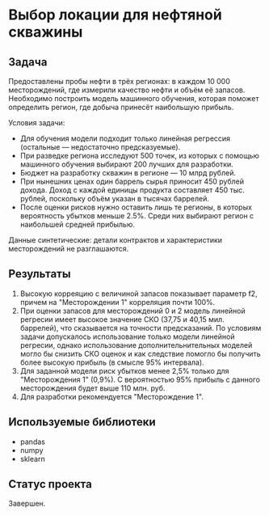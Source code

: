 # Выбор локации для нефтяной скважины

## Задача

Предоставлены пробы нефти в трёх регионах: в каждом 10 000 месторождений, где измерили качество нефти и объём её запасов. 
Необходимо построить модель машинного обучения, которая поможет определить регион, где добыча принесёт наибольшую прибыль.

Условия задачи:
* Для обучения модели подходит только линейная регрессия (остальные — недостаточно предсказуемые).
* При разведке региона исследуют 500 точек, из которых с помощью машинного обучения выбирают 200 лучших для разработки.
* Бюджет на разработку скважин в регионе — 10 млрд рублей.
* При нынешних ценах один баррель сырья приносит 450 рублей дохода. Доход с каждой единицы продукта составляет 450 тыс. рублей, поскольку объём указан в тысячах баррелей.
* После оценки рисков нужно оставить лишь те регионы, в которых вероятность убытков меньше 2.5%. Среди них выбирают регион с наибольшей средней прибылью.

Данные синтетические: детали контрактов и характеристики месторождений не разглашаются.

## Результаты
1. Высокую корреяцию с величиной запасов показывает параметр f2, причем на "Месторождении 1" корреляция почти 100%.
2. При оценки запасов для месторождений 0 и 2 модель линейной регресии имеет высокое значение СКО (37,75 и 40,15 мил. баррелей), что сказывается на точности предсказаний. По условиям задачи допускалось использование только модели линейной регресии, однако использование дополнительнительных моделей могло бы снизить СКО оценок и как следствие помогло бы получить более высокую прибыль (в смысле 95% интервала).
3. Для заданной модели риск убытков менее 2,5% только для "Месторождения 1" (0,9%). С вероятностью 95% прибыль с данного месторождения будет выше 110 млн. руб.
4. Для разработки рекомендуется "Месторождение 1".

## Используемые библиотеки
* pandas
* numpy
* sklearn


## Статус проекта

Завершен.

